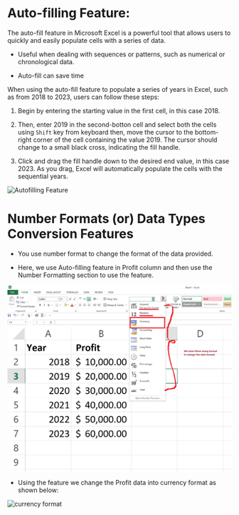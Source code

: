 # Auto-filling Feature:

The auto-fill feature in Microsoft Excel is a powerful tool that allows users to quickly and easily populate cells with a series of data.

- Useful when dealing with sequences or patterns, such as numerical or chronological data.

- Auto-fill can save time 

When using the auto-fill feature to populate a series of years in Excel, such as from 2018 to 2023, users can follow these steps:

1. Begin by entering the starting value in the first cell, in this case 2018.
2.  Then, enter 2019 in the second-botton cell and select both the cells using `Shift` key from keyboard then, move the cursor to the bottom-right corner of the cell containing the value 2019. The cursor should change to a small black cross, indicating the fill handle.

3. Click and drag the fill handle down to the desired end value, in this case 2023. As you drag, Excel will automatically populate the cells with the sequential years.

![Autofilling Feature](./images/Auto_Filling_feature.gif)

# Number Formats (or) Data Types Conversion Features

- You use number format to change the format of the data provided.

- Here, we use Auto-filling feature in Profit column and then use the Number Formatting section to use the feature.

![](./images/DataFormat.png)

- Using the feature we change the Profit data into currency format as shown below:

![currency format](./images/currencyFormat.gif)
